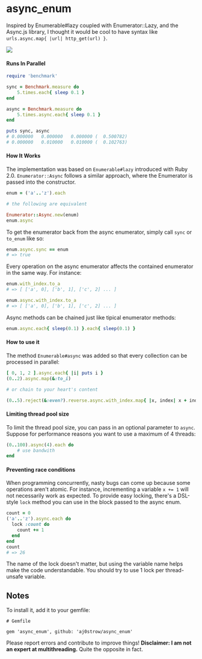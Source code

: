# async\_enum

Inspired by Enumerable#lazy coupled with Enumerator::Lazy, and the Async.js library, I thought it would be cool to have syntax like `urls.async.map{ |url| http_get(url) }`.

![](https://fbcdn-sphotos-b-a.akamaihd.net/hphotos-ak-prn1/554187_10151609082562269_1115589261_n.jpg)

#### Runs In Parallel

```ruby
require 'benchmark'

sync = Benchmark.measure do
	5.times.each{ sleep 0.1 }
end

async = Benchmark.measure do
	5.times.async.each{ sleep 0.1 }
end

puts sync, async
# 0.000000   0.000000   0.000000 (  0.500782)
# 0.000000   0.010000   0.010000 (  0.102763)
```

#### How It Works

The implementation was based on `Enumerable#lazy` introduced with Ruby 2.0. `Enumerator::Async` follows a similar approach, where the Enumerator is passed into the constructor. 

```ruby
enum = ('a'..'z').each

# the following are equivalent

Enumerator::Async.new(enum)
enum.async
```

To get the enumerator back from the async enumerator, simply call `sync` or `to_enum` like so:

```ruby
enum.async.sync == enum
# => true
```

Every operation on the async enumerator affects the contained enumerator in the same way. For instance:

```ruby
enum.with_index.to_a
# => [ ['a', 0], ['b', 1], ['c', 2] ... ]

enum.async.with_index.to_a
# => [ ['a', 0], ['b', 1], ['c', 2] ... ]
```

Async methods can be chained just like tipical enumerator methods:

```ruby
enum.async.each{ sleep(0.1) }.each{ sleep(0.1) }
```

#### How to use it

The method `Enumerable#async` was added so that every collection can be processed in parallel:

```ruby
[ 0, 1, 2 ].async.each{ |i| puts i }
(0..2).async.map(&:to_i)

# or chain to your heart's content

(0..5).reject(&:even?).reverse.async.with_index.map{ |x, index| x + index }
```

#### Limiting thread pool size

To limit the thread pool size, you can pass in an optional parameter to `async`. Suppose for performance reasons you want to use a maximum of 4 threads:

```ruby
(0..100).async(4).each do
	# use bandwith
end
```

#### Preventing race conditions

When programming concurrently, nasty bugs can come up because some operations aren't atomic. For instance, incrementing a variable `x += 1` will not necessarily work as expected. To provide easy locking, there's a DSL-style `lock` method you can use in the block passed to the async enum. 

```ruby
count = 0
('a'..'z').async.each do
  lock :count do
    count += 1
  end
end
count
# => 26
```

The name of the lock doesn't matter, but using the variable name helps make the code understandable. You should try to use 1 lock per thread-unsafe variable.

## Notes

To install it, add it to your gemfile:

```
# Gemfile

gem 'async_enum', github: 'aj0strow/async_enum'
```

Please report errors and contribute to improve things! **Disclaimer: I am not an expert at multithreading.** Quite the opposite in fact. 
